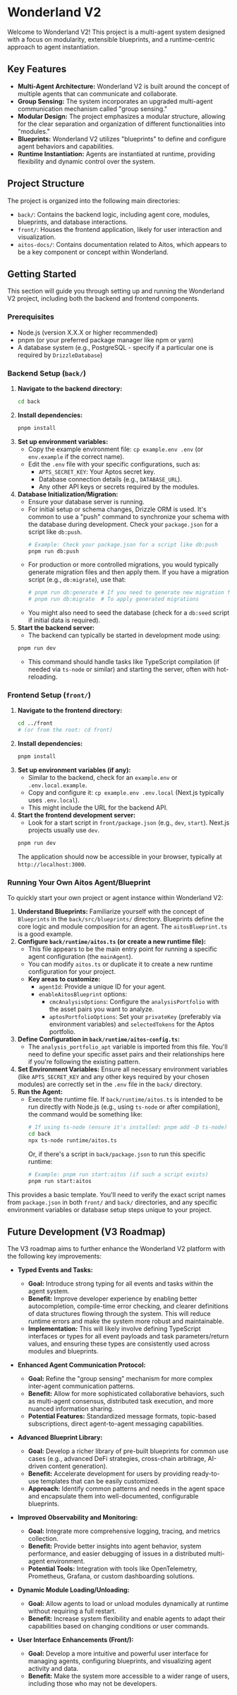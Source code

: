 # Wonderland V2

Welcome to Wonderland V2! This project is a multi-agent system designed with a focus on modularity, extensible blueprints, and a runtime-centric approach to agent instantiation.

## Key Features

*   **Multi-Agent Architecture:** Wonderland V2 is built around the concept of multiple agents that can communicate and collaborate.
*   **Group Sensing:** The system incorporates an upgraded multi-agent communication mechanism called "group sensing."
*   **Modular Design:** The project emphasizes a modular structure, allowing for the clear separation and organization of different functionalities into "modules."
*   **Blueprints:** Wonderland V2 utilizes "blueprints" to define and configure agent behaviors and capabilities.
*   **Runtime Instantiation:** Agents are instantiated at runtime, providing flexibility and dynamic control over the system.

## Project Structure

The project is organized into the following main directories:

*   `back/`: Contains the backend logic, including agent core, modules, blueprints, and database interactions.
*   `front/`: Houses the frontend application, likely for user interaction and visualization.
*   `aitos-docs/`: Contains documentation related to Aitos, which appears to be a key component or concept within Wonderland.

## Getting Started

This section will guide you through setting up and running the Wonderland V2 project, including both the backend and frontend components.

### Prerequisites

*   Node.js (version X.X.X or higher recommended)
*   pnpm (or your preferred package manager like npm or yarn)
*   A database system (e.g., PostgreSQL - specify if a particular one is required by `DrizzleDatabase`)

### Backend Setup (`back/`)

1.  **Navigate to the backend directory:**
    ```bash
    cd back
    ```
2.  **Install dependencies:**
    ```bash
    pnpm install
    ```
3.  **Set up environment variables:**
    *   Copy the example environment file: `cp example.env .env` (or `env.example` if the correct name).
    *   Edit the `.env` file with your specific configurations, such as:
        *   `APTS_SECRET_KEY`: Your Aptos secret key.
        *   Database connection details (e.g., `DATABASE_URL`).
        *   Any other API keys or secrets required by the modules.
4.  **Database Initialization/Migration:**
    *   Ensure your database server is running.
    *   For initial setup or schema changes, Drizzle ORM is used. It's common to use a "push" command to synchronize your schema with the database during development. Check your `package.json` for a script like `db:push`.
        ```bash
        # Example: Check your package.json for a script like db:push
        pnpm run db:push
        ```
    *   For production or more controlled migrations, you would typically generate migration files and then apply them. If you have a migration script (e.g., `db:migrate`), use that:
        ```bash
        # pnpm run db:generate # If you need to generate new migration files
        # pnpm run db:migrate  # To apply generated migrations
        ```
    *   You might also need to seed the database (check for a `db:seed` script if initial data is required).
5.  **Start the backend server:**
    *   The backend can typically be started in development mode using:
    ```bash
    pnpm run dev
    ```
    *   This command should handle tasks like TypeScript compilation (if needed via `ts-node` or similar) and starting the server, often with hot-reloading.

### Frontend Setup (`front/`)

1.  **Navigate to the frontend directory:**
    ```bash
    cd ../front 
    # (or from the root: cd front)
    ```
2.  **Install dependencies:**
    ```bash
    pnpm install
    ```
3.  **Set up environment variables (if any):**
    *   Similar to the backend, check for an `example.env` or `.env.local.example`.
    *   Copy and configure it: `cp example.env .env.local` (Next.js typically uses `.env.local`).
    *   This might include the URL for the backend API.
4.  **Start the frontend development server:**
    *   Look for a start script in `front/package.json` (e.g., `dev`, `start`). Next.js projects usually use `dev`.
    ```bash
    pnpm run dev
    ```
    The application should now be accessible in your browser, typically at `http://localhost:3000`.

### Running Your Own Aitos Agent/Blueprint

To quickly start your own project or agent instance within Wonderland V2:

1.  **Understand Blueprints:** Familiarize yourself with the concept of `Blueprints` in the `back/src/blueprints/` directory. Blueprints define the core logic and module composition for an agent.
The `aitosBlueprint.ts` is a good example.
2.  **Configure `back/runtime/aitos.ts` (or create a new runtime file):**
    *   This file appears to be the main entry point for running a specific agent configuration (the `mainAgent`).
    *   You can modify `aitos.ts` or duplicate it to create a new runtime configuration for your project.
    *   **Key areas to customize:**
        *   `agentId`: Provide a unique ID for your agent.
        *   `enableAitosBlueprint` options:
            *   `cmcAnalysisOptions`: Configure the `analysisPortfolio` with the asset pairs you want to analyze.
            *   `aptosPortfolioOptions`: Set your `privateKey` (preferably via environment variables) and `selectedTokens` for the Aptos portfolio.
3.  **Define Configuration in `back/runtime/aitos-config.ts`:**
    *   The `analysis_portfolio_apt` variable is imported from this file. You'll need to define your specific asset pairs and their relationships here if you're following the existing pattern.
4.  **Set Environment Variables:** Ensure all necessary environment variables (like `APTS_SECRET_KEY` and any other keys required by your chosen modules) are correctly set in the `.env` file in the `back/` directory.
5.  **Run the Agent:**
    *   Execute the runtime file. If `back/runtime/aitos.ts` is intended to be run directly with Node.js (e.g., using `ts-node` or after compilation), the command would be something like:
        ```bash
        # If using ts-node (ensure it's installed: pnpm add -D ts-node)
        cd back
        npx ts-node runtime/aitos.ts 
        ```
        Or, if there's a script in `back/package.json` to run this specific runtime:
        ```bash
        # Example: pnpm run start:aitos (if such a script exists)
        pnpm run start:aitos
        ```

This provides a basic template. You'll need to verify the exact script names from `package.json` in both `front/` and `back/` directories, and any specific environment variables or database setup steps unique to your project.

## Future Development (V3 Roadmap)

The V3 roadmap aims to further enhance the Wonderland V2 platform with the following key improvements:

*   **Typed Events and Tasks:**
    *   **Goal:** Introduce strong typing for all events and tasks within the agent system.
    *   **Benefit:** Improve developer experience by enabling better autocompletion, compile-time error checking, and clearer definitions of data structures flowing through the system. This will reduce runtime errors and make the system more robust and maintainable.
    *   **Implementation:** This will likely involve defining TypeScript interfaces or types for all event payloads and task parameters/return values, and ensuring these types are consistently used across modules and blueprints.

*   **Enhanced Agent Communication Protocol:**
    *   **Goal:** Refine the "group sensing" mechanism for more complex inter-agent communication patterns.
    *   **Benefit:** Allow for more sophisticated collaborative behaviors, such as multi-agent consensus, distributed task execution, and more nuanced information sharing.
    *   **Potential Features:** Standardized message formats, topic-based subscriptions, direct agent-to-agent messaging capabilities.

*   **Advanced Blueprint Library:**
    *   **Goal:** Develop a richer library of pre-built blueprints for common use cases (e.g., advanced DeFi strategies, cross-chain arbitrage, AI-driven content generation).
    *   **Benefit:** Accelerate development for users by providing ready-to-use templates that can be easily customized.
    *   **Approach:** Identify common patterns and needs in the agent space and encapsulate them into well-documented, configurable blueprints.

*   **Improved Observability and Monitoring:**
    *   **Goal:** Integrate more comprehensive logging, tracing, and metrics collection.
    *   **Benefit:** Provide better insights into agent behavior, system performance, and easier debugging of issues in a distributed multi-agent environment.
    *   **Potential Tools:** Integration with tools like OpenTelemetry, Prometheus, Grafana, or custom dashboarding solutions.

*   **Dynamic Module Loading/Unloading:**
    *   **Goal:** Allow agents to load or unload modules dynamically at runtime without requiring a full restart.
    *   **Benefit:** Increase system flexibility and enable agents to adapt their capabilities based on changing conditions or user commands.

*   **User Interface Enhancements (Front/):**
    *   **Goal:** Develop a more intuitive and powerful user interface for managing agents, configuring blueprints, and visualizing agent activity and data.
    *   **Benefit:** Make the system more accessible to a wider range of users, including those who may not be developers.

